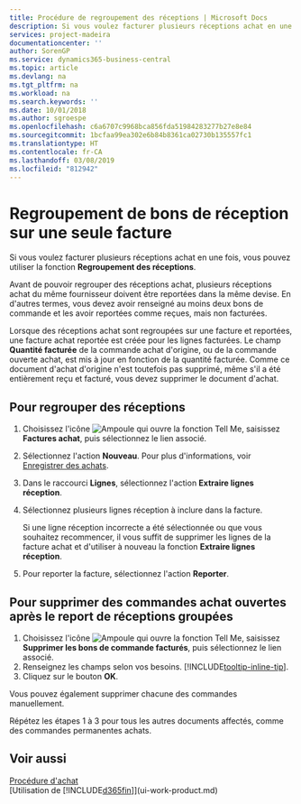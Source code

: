 ```yaml
---
title: Procédure de regroupement des réceptions | Microsoft Docs
description: Si vous voulez facturer plusieurs réceptions achat en une fois, vous pouvez utiliser la fonction Regroupement des réceptions.
services: project-madeira
documentationcenter: ''
author: SorenGP
ms.service: dynamics365-business-central
ms.topic: article
ms.devlang: na
ms.tgt_pltfrm: na
ms.workload: na
ms.search.keywords: ''
ms.date: 10/01/2018
ms.author: sgroespe
ms.openlocfilehash: c6a6707c9968bca856fda51984283277b27e8e84
ms.sourcegitcommit: 1bcfaa99ea302e6b84b8361ca02730b135557fc1
ms.translationtype: HT
ms.contentlocale: fr-CA
ms.lasthandoff: 03/08/2019
ms.locfileid: "812942"
---
```

# <a name="combine-receipts-on-a-single-invoice"></a>Regroupement de bons de réception sur une seule facture
Si vous voulez facturer plusieurs réceptions achat en une fois, vous pouvez utiliser la fonction **Regroupement des réceptions**.  

Avant de pouvoir regrouper des réceptions achat, plusieurs réceptions achat du même fournisseur doivent être reportées dans la même devise. En d'autres termes, vous devez avoir renseigné au moins deux bons de commande et les avoir reportées comme reçues, mais non facturées.  

Lorsque des réceptions achat sont regroupées sur une facture et reportées, une facture achat reportée est créée pour les lignes facturées. Le champ **Quantité facturée** de la commande achat d'origine, ou de la commande ouverte achat, est mis à jour en fonction de la quantité facturée. Comme ce document d'achat d'origine n'est toutefois pas supprimé, même s'il a été entièrement reçu et facturé, vous devez supprimer le document d'achat.  

## <a name="to-combine-receipts"></a>Pour regrouper des réceptions  
1. Choisissez l'icône ![Ampoule qui ouvre la fonction Tell Me](media/ui-search/search_small.png "Dites-moi ce que vous voulez faire"), saisissez **Factures achat**, puis sélectionnez le lien associé.  
2. Sélectionnez l'action **Nouveau**. Pour plus d'informations, voir [Enregistrer des achats](purchasing-how-record-purchases.md).  
3. Dans le raccourci **Lignes**, sélectionnez l'action **Extraire lignes réception**.  
4. Sélectionnez plusieurs lignes réception à inclure dans la facture.  

    Si une ligne réception incorrecte a été sélectionnée ou que vous souhaitez recommencer, il vous suffit de supprimer les lignes de la facture achat et d'utiliser à nouveau la fonction **Extraire lignes réception**.  
5. Pour reporter la facture, sélectionnez l'action **Reporter**.  

## <a name="to-remove-open-purchase-orders-after-combined-receipt-posting"></a>Pour supprimer des commandes achat ouvertes après le report de réceptions groupées  
1. Choisissez l'icône ![Ampoule qui ouvre la fonction Tell Me](media/ui-search/search_small.png "Dites-moi ce que vous voulez faire"), saisissez **Supprimer les bons de commande facturés**, puis sélectionnez le lien associé.  
2. Renseignez les champs selon vos besoins. [!INCLUDE[tooltip-inline-tip](includes/tooltip-inline-tip_md.md)].
3. Cliquez sur le bouton **OK**.  

Vous pouvez également supprimer chacune des commandes manuellement.

Répétez les étapes 1 à 3 pour tous les autres documents affectés, comme des commandes permanentes achats.

## <a name="see-also"></a>Voir aussi  
[Procédure d'achat](purchasing-manage-purchasing.md)  
[Utilisation de [!INCLUDE[d365fin](includes/d365fin_md.md)]](ui-work-product.md)
